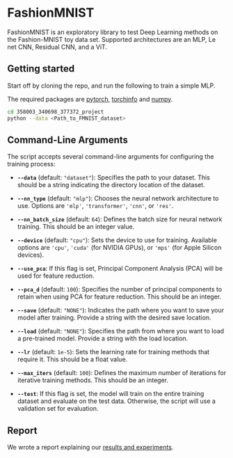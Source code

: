 # FashionMNIST
FashionMNIST is an exploratory library to test Deep Learning methods on the Fashion-MNIST toy data set. Supported architectures are an MLP, Le net CNN, Residual CNN, and a ViT.

## Getting started
Start off by cloning the repo, and run the following to train a simple MLP.

The required packages are [pytorch](https://pytorch.org/), [torchinfo](https://pypi.org/project/torchinfo/) and [numpy](https://numpy.org/).

```bash
cd 358003_340698_377372_project
python --data <Path_to_FMNIST_dataset>
```

## Command-Line Arguments

The script accepts several command-line arguments for configuring the training process:

- **`--data`** (default: `"dataset"`): Specifies the path to your dataset. This should be a string indicating the directory location of the dataset.

- **`--nn_type`** (default: `"mlp"`): Chooses the neural network architecture to use. Options are `'mlp'`, `'transformer'`, `'cnn'`, or `'res'`.

- **`--nn_batch_size`** (default: `64`): Defines the batch size for neural network training. This should be an integer value.

- **`--device`** (default: `"cpu"`): Sets the device to use for training. Available options are `'cpu'`, `'cuda'` (for NVIDIA GPUs), or `'mps'` (for Apple Silicon devices).

- **`--use_pca`**: If this flag is set, Principal Component Analysis (PCA) will be used for feature reduction.

- **`--pca_d`** (default: `100`): Specifies the number of principal components to retain when using PCA for feature reduction. This should be an integer.

- **`--save`** (default: `"NONE"`): Indicates the path where you want to save your model after training. Provide a string with the desired save location.

- **`--load`** (default: `"NONE"`): Specifies the path from where you want to load a pre-trained model. Provide a string with the load location.

- **`--lr`** (default: `1e-5`): Sets the learning rate for training methods that require it. This should be a float value.

- **`--max_iters`** (default: `100`): Defines the maximum number of iterations for iterative training methods. This should be an integer.

- **`--test`**: If this flag is set, the model will train on the entire training dataset and evaluate on the test data. Otherwise, the script will use a validation set for evaluation.

## Report

We wrote a report explaining our [results and experiments](report.pdf).